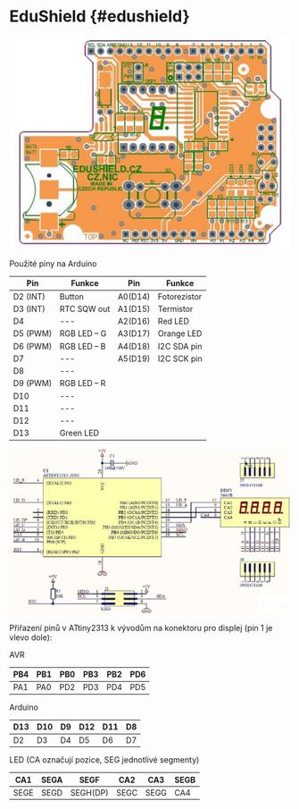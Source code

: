 # EduShield {#edushield}

![497-1.jpeg](assets/497-1.jpeg)

Použité piny na Arduino

| Pin | Funkce | Pin | Funkce |
| --- | --- | --- | --- |
| D2 (INT) | Button | A0(D14) | Fotorezistor |
| D3 (INT) | RTC SQW out | A1(D15) | Termistor |
| D4 | --- | A2(D16) | Red LED |
| D5 (PWM) | RGB LED – G | A3(D17) | Orange LED |
| D6 (PWM) | RGB LED – B | A4(D18) | I2C SDA pin |
| D7 | --- | A5(D19) | I2C SCK pin |
| D8 | --- |  |  |
| D9 (PWM) | RGB LED – R |  |  |
| D10 | --- |  |  |
| D11 | --- |  |  |
| D12 | --- |  |  |
| D13 | Green LED |  |  |

![498-1.png](assets/498-1.png)

Přiřazení pinů v ATtiny2313 k vývodům na konektoru pro displej (pin 1 je vlevo dole):

AVR

| PB4 | PB1 | PB0 | PB3 | PB2 | PD6 |
| --- | --- | --- | --- | --- | --- |
| PA1 | PA0 | PD2 | PD3 | PD4 | PD5 |

Arduino

| D13 | D10 | D9 | D12 | D11 | D8 |
| --- | --- | --- | --- | --- | --- |
| D2 | D3 | D4 | D5 | D6 | D7 |

LED (CA označují pozice, SEG jednotlivé segmenty)

| CA1 | SEGA | SEGF | CA2 | CA3 | SEGB |
| --- | --- | --- | --- | --- | --- |
| SEGE | SEGD | SEGH(DP) | SEGC | SEGG | CA4 |